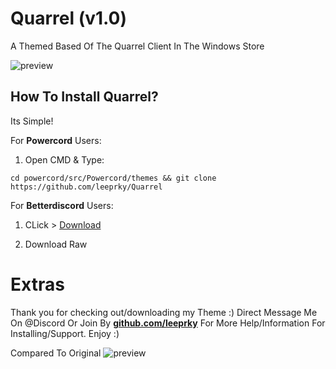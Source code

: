 # Quarrel (v1.0)
A Themed Based Of The Quarrel Client In The Windows Store

![preview](https://i.imgur.com/htpzdnE.png)

## How To Install Quarrel?

Its Simple!

For **Powercord** Users:

1. Open CMD & Type:

```
cd powercord/src/Powercord/themes && git clone https://github.com/leeprky/Quarrel
```

For **Betterdiscord** Users:

1. CLick > [Download](https://raw.githubusercontent.com/leeprky/Quarrel/main/support/betterdiscord/quarrel.theme.css)

2. Download Raw

# Extras 

Thank you for checking out/downloading my Theme :)
Direct Message Me On @Discord Or Join By **[github.com/leeprky](https://discord.gg/Ff3rqAYB89)** For More Help/Information For Installing/Support. Enjoy :)


Compared To Original
![preview](https://i.imgur.com/A8h0SjQ.png)
